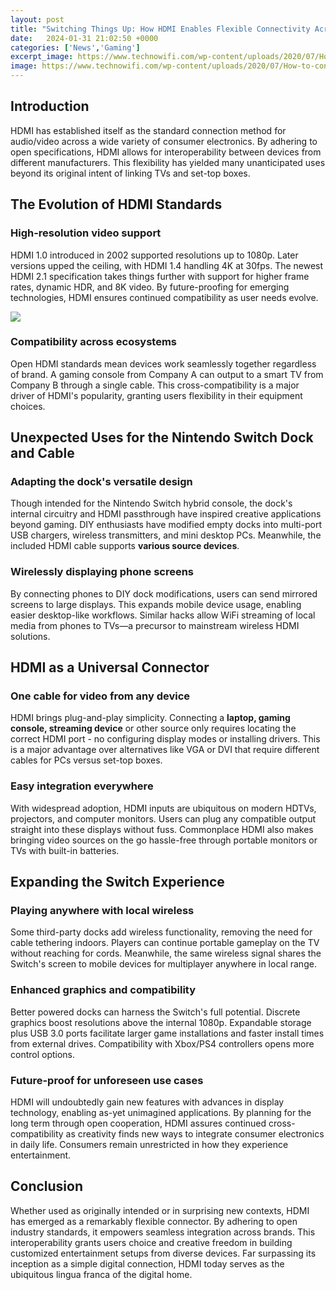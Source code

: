```yaml
---
layout: post
title: "Switching Things Up: How HDMI Enables Flexible Connectivity Across Devices"
date:   2024-01-31 21:02:50 +0000
categories: ['News','Gaming']
excerpt_image: https://www.technowifi.com/wp-content/uploads/2020/07/How-to-connect-two-monitors-to-a-laptop-HDMI-HDMI-splitter-1024x564.jpg
image: https://www.technowifi.com/wp-content/uploads/2020/07/How-to-connect-two-monitors-to-a-laptop-HDMI-HDMI-splitter-1024x564.jpg
---
```


## Introduction
HDMI has established itself as the standard connection method for audio/video across a wide variety of consumer electronics. By adhering to open specifications, HDMI allows for interoperability between devices from different manufacturers. This flexibility has yielded many unanticipated uses beyond its original intent of linking TVs and set-top boxes. 
## The Evolution of HDMI Standards 
###  **High-resolution video support**
HDMI 1.0 introduced in 2002 supported resolutions up to 1080p. Later versions upped the ceiling, with HDMI 1.4 handling 4K at 30fps. The newest HDMI 2.1 specification takes things further with support for higher frame rates, dynamic HDR, and 8K video. By future-proofing for emerging technologies, HDMI ensures continued compatibility as user needs evolve.

![](https://www.technowifi.com/wp-content/uploads/2020/07/How-to-connect-two-monitors-to-a-laptop-HDMI-HDMI-splitter-1024x564.jpg)
### **Compatibility across ecosystems**  
Open HDMI standards mean devices work seamlessly together regardless of brand. A gaming console from Company A can output to a smart TV from Company B through a single cable. This cross-compatibility is a major driver of HDMI's popularity, granting users flexibility in their equipment choices.
## Unexpected Uses for the Nintendo Switch Dock and Cable
### **Adapting the dock's versatile design**
Though intended for the Nintendo Switch hybrid console, the dock's internal circuitry and HDMI passthrough have inspired creative applications beyond gaming. DIY enthusiasts have modified empty docks into multi-port USB chargers, wireless transmitters, and mini desktop PCs. Meanwhile, the included HDMI cable supports **various source devices**.
### **Wirelessly displaying phone screens**  
By connecting phones to DIY dock modifications, users can send mirrored screens to large displays. This expands mobile device usage, enabling easier desktop-like workflows. Similar hacks allow WiFi streaming of local media from phones to TVs—a precursor to mainstream wireless HDMI solutions.
## HDMI as a Universal Connector 
### **One cable for video from any device**  
HDMI brings plug-and-play simplicity. Connecting a **laptop, gaming console, streaming device** or other source only requires locating the correct HDMI port - no configuring display modes or installing drivers. This is a major advantage over alternatives like VGA or DVI that require different cables for PCs versus set-top boxes.
### **Easy integration everywhere**
With widespread adoption, HDMI inputs are ubiquitous on modern HDTVs, projectors, and computer monitors. Users can plug any compatible output straight into these displays without fuss. Commonplace HDMI also makes bringing video sources on the go hassle-free through portable monitors or TVs with built-in batteries.
## Expanding the Switch Experience 
### **Playing anywhere with local wireless**
Some third-party docks add wireless functionality, removing the need for cable tethering indoors. Players can continue portable gameplay on the TV without reaching for cords. Meanwhile, the same wireless signal shares the Switch's screen to mobile devices for multiplayer anywhere in local range.
### **Enhanced graphics and compatibility** 
Better powered docks can harness the Switch's full potential. Discrete graphics boost resolutions above the internal 1080p. Expandable storage plus USB 3.0 ports facilitate larger game installations and faster install times from external drives. Compatibility with Xbox/PS4 controllers opens more control options.
### **Future-proof for unforeseen use cases**  
HDMI will undoubtedly gain new features with advances in display technology, enabling as-yet unimagined applications. By planning for the long term through open cooperation, HDMI assures continued cross-compatibility as creativity finds new ways to integrate consumer electronics in daily life. Consumers remain unrestricted in how they experience entertainment.
## Conclusion
Whether used as originally intended or in surprising new contexts, HDMI has emerged as a remarkably flexible connector. By adhering to open industry standards, it empowers seamless integration across brands. This interoperability grants users choice and creative freedom in building customized entertainment setups from diverse devices. Far surpassing its inception as a simple digital connection, HDMI today serves as the ubiquitous lingua franca of the digital home.